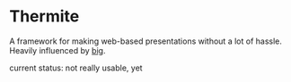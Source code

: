 Thermite
========

A framework for making web-based presentations without a lot of hassle. Heavily
influenced by [big](https://github.com/tmcw/big).

current status: not really usable, yet
